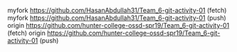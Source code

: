 myfork  https://github.com/HasanAbdullah31/Team_6-git-activity-01 (fetch)
myfork  https://github.com/HasanAbdullah31/Team_6-git-activity-01 (push)
origin  https://github.com/hunter-college-ossd-spr19/Team_6-git-activity-01 (fetch)
origin  https://github.com/hunter-college-ossd-spr19/Team_6-git-activity-01 (push)
